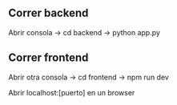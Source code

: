 ## Correr backend

Abrir consola -> cd backend -> python app.py

## Correr frontend

Abrir otra consola -> cd frontend -> npm run dev

Abrir localhost:[puerto] en un browser